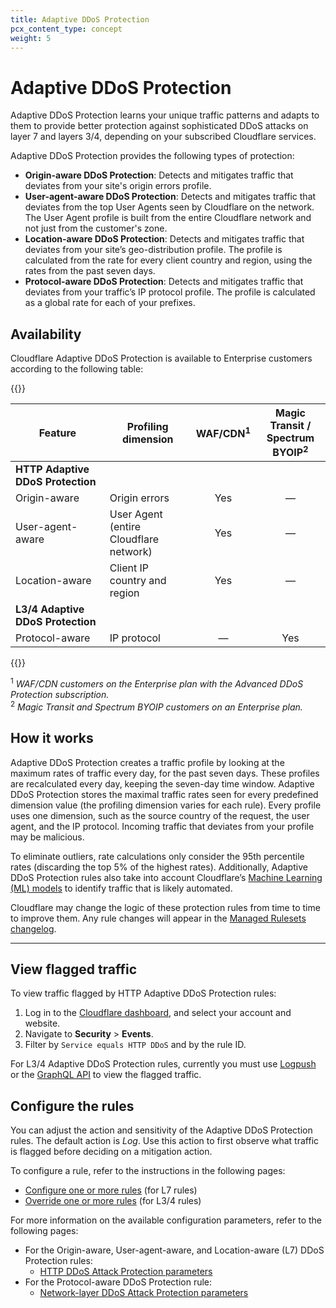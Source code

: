 ```yaml
---
title: Adaptive DDoS Protection
pcx_content_type: concept
weight: 5
---
```


# Adaptive DDoS Protection

Adaptive DDoS Protection learns your unique traffic patterns and adapts to them to provide better protection against sophisticated DDoS attacks on layer 7 and layers 3/4, depending on your subscribed Cloudflare services.

Adaptive DDoS Protection provides the following types of protection:

* **Origin-aware DDoS Protection**: Detects and mitigates traffic that deviates from your site's origin errors profile.
* **User-agent-aware DDoS Protection**: Detects and mitigates traffic that deviates from the top User Agents seen by Cloudflare on the network. The User Agent profile is built from the entire Cloudflare network and not just from the customer's zone.
* **Location-aware DDoS Protection**: Detects and mitigates traffic that deviates from your site’s geo-distribution profile. The profile is calculated from the rate for every client country and region, using the rates from the past seven days.
* **Protocol-aware DDoS Protection**: Detects and mitigates traffic that deviates from your traffic’s IP protocol profile. The profile is calculated as a global rate for each of your prefixes.

## Availability

Cloudflare Adaptive DDoS Protection is available to Enterprise customers according to the following table:

{{<table-wrap>}}

Feature | Profiling dimension  | WAF/CDN<sup>1</sup> | Magic Transit /<br/>Spectrum BYOIP<sup>2</sup>
--------|----------------------|:--------------------:|:------------------------------------------:
**HTTP Adaptive DDoS Protection** |                           |     |
Origin-aware     | Origin errors                              | Yes | —
User-agent-aware | User Agent<br/>(entire Cloudflare network) | Yes | —
Location-aware   | Client IP country and region               | Yes | —
**L3/4 Adaptive DDoS Protection** |                           |     |
Protocol-aware   | IP protocol                                | —   | Yes

{{</table-wrap>}}

<sup>1</sup> _WAF/CDN customers on the Enterprise plan with the Advanced DDoS Protection subscription._<br/>
<sup>2</sup> _Magic Transit and Spectrum BYOIP customers on an Enterprise plan._

## How it works

Adaptive DDoS Protection creates a traffic profile by looking at the maximum rates of traffic every day, for the past seven days. These profiles are recalculated every day, keeping the seven-day time window. Adaptive DDoS Protection stores the maximal traffic rates seen for every predefined dimension value (the profiling dimension varies for each rule). Every profile uses one dimension, such as the source country of the request, the user agent, and the IP protocol. Incoming traffic that deviates from your profile may be malicious.

To eliminate outliers, rate calculations only consider the 95th percentile rates (discarding the top 5% of the highest rates). Additionally, Adaptive DDoS Protection rules also take into account Cloudflare’s [Machine Learning (ML) models](/bots/concepts/bot-score/#machine-learning) to identify traffic that is likely automated.

Cloudflare may change the logic of these protection rules from time to time to improve them. Any rule changes will appear in the [Managed Rulesets changelog](/ddos-protection/change-log/).

---

## View flagged traffic

To view traffic flagged by HTTP Adaptive DDoS Protection rules:

1. Log in to the [Cloudflare dashboard](https://dash.cloudflare.com/), and select your account and website.
2. Navigate to **Security** > **Events**.
3. Filter by `Service equals HTTP DDoS` and by the rule ID.

For L3/4 Adaptive DDoS Protection rules, currently you must use [Logpush](/logs/about/) or the [GraphQL API](/analytics/graphql-api/) to view the flagged traffic.

## Configure the rules

You can adjust the action and sensitivity of the Adaptive DDoS Protection rules. The default action is _Log_. Use this action to first observe what traffic is flagged before deciding on a mitigation action.

To configure a rule, refer to the instructions in the following pages:

* [Configure one or more rules](/ddos-protection/managed-rulesets/http/configure-dashboard/#configure-one-or-more-rules) (for L7 rules)
* [Override one or more rules](/ddos-protection/managed-rulesets/network/configure-dashboard/#override-one-or-more-rules) (for L3/4 rules)

For more information on the available configuration parameters, refer to the following pages:

* For the Origin-aware, User-agent-aware, and Location-aware (L7) DDoS Protection rules:
    * [HTTP DDoS Attack Protection parameters](/ddos-protection/managed-rulesets/http/override-parameters/)
* For the Protocol-aware DDoS Protection rule:
    * [Network-layer DDoS Attack Protection parameters](/ddos-protection/managed-rulesets/network/override-parameters/)
